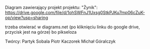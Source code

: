 Diagram zawierający projekt projektu: "Żynik":
https://drive.google.com/file/d/1ohSWFnJ1Uxsg0StkPJKu7mp06cZuK-op/view?usp=sharing

trzeba otwierać w diagrams.net (po kliknięciu linku do google drive, przycisk jest na górze) bo pikseloza

Twórcy:
Partyk Sobala
Piotr Kaczorek
Michał Góralczyk